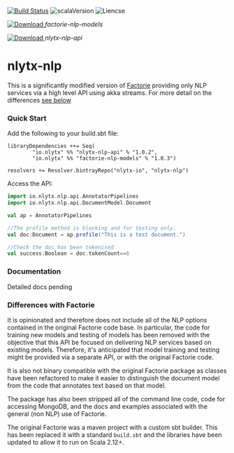 [![Build Status](https://travis-ci.org/nlytx/nlytx-nlp.svg?branch=master)](https://travis-ci.org/nlytx/nlytx-nlp) ![scalaVersion](https://img.shields.io/badge/scala-2.12.4-red.svg) ![Liencse](https://img.shields.io/badge/License-Apache%202.0-lightgrey.svg)

[ ![Download](https://api.bintray.com/packages/nlytx/nlytx-nlp/factorie-nlp-models/images/download.svg) ](https://bintray.com/nlytx/nlytx-nlp/factorie-nlp-models/_latestVersion) *factorie-nlp-models*

[ ![Download](https://api.bintray.com/packages/nlytx/nlytx-nlp/nlytx-nlp-api/images/download.svg) ](https://bintray.com/nlytx/nlytx-nlp/nlytx-nlp-api/_latestVersion) *nlytx-nlp-api*
# nlytx-nlp

This is a significantly modified version of [Factorie](https://github.com/factorie/factorie) providing only NLP services via a high level API using akka streams. For more detail on the differences [see below](#diffs)

### Quick Start

Add the following to your build.sbt file:

```sbtshell
libraryDependencies ++= Seq(
        "io.nlytx" %% "nlytx-nlp-api" % "1.0.2",
        "io.nlytx" %% "factorie-nlp-models" % "1.0.3")

resolvers += Resolver.bintrayRepo("nlytx-io", "nlytx-nlp")
```

Access the API:

```scala
import io.nlytx.nlp.api.AnnotatorPipelines
import io.nlytx.nlp.api.DocumentModel.Document

val ap = AnnotatorPipelines

//The profile method is blocking and for testing only.
val doc:Document = ap.profile("This is a test document.")

//Check the doc has been tokenised
val success:Boolean = doc.tokenCount==6
```

### Documentation

Detailed docs pending

### Differences with Factorie<a name="diffs"></a>

It is opinionated and therefore does not include all of the NLP options contained in the original Factorie code base. In particular, the code for training new models and testing of models has been removed with the objective that this API be focused on delivering NLP services based on existing models. Therefore, it's anticipated that model training and testing might be provided via a separate API, or with the original Factorie code.

It is also not binary compatible with the original Factorie package as classes have been refactored to make it easier to distinguish the document model from the code that annotates text based on that model.

The package has also been stripped all of the command line code, code for accessing MongoDB, and the docs and examples associated with the general (non NLP) use of Factorie.

The original Factorie was a maven project with a custom sbt builder. This has been replaced it with a standard ```build.sbt```
and the libraries have been updated to allow it to run on Scala 2.12+.




